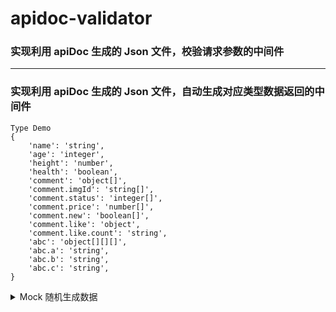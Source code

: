 # apidoc-validator
### 实现利用 apiDoc 生成的 Json 文件，校验请求参数的中间件

---
### 实现利用 apiDoc 生成的 Json 文件，自动生成对应类型数据返回的中间件
<pre><code>Type Demo
{
    'name': 'string',
    'age': 'integer',
    'height': 'number',
    'health': 'boolean',
    'comment': 'object[]',
    'comment.imgId': 'string[]',
    'comment.status': 'integer[]',
    'comment.price': 'number[]',
    'comment.new': 'boolean[]',
    'comment.like': 'object',
    'comment.like.count': 'string',
    'abc': 'object[][][]',
    'abc.a': 'string',
    'abc.b': 'string',
    'abc.c': 'string',
}
</code></pre>
<details>
<summary>Mock 随机生成数据</summary>
<pre><code>{
    "name": "k[Nt",
    "age": 10,
    "height": 265.01438871476,
    "health": false,
    "comment": [
        {
            "imgId": [
                "agj4$",
                ")8x2",
                "Fnb7(q",
                "IohD"
            ],
            "status": [
                89
            ],
            "price": [
                737.84442084654,
                716.3234966818933
            ],
            "new": [
                false,
                true,
                false,
                false
            ],
            "like": {
                "count": "P#s^zCc"
            }
        },
        {
            "imgId": [
                "X[PT",
                "j%phki",
                "S!8iw",
                "@2g"
            ],
            "status": [
                37,
                -1,
                74,
                1,
                3,
                78,
                79,
                51,
                48,
                1
            ],
            "price": [
                412.949514,
                85.47636115722476,
                592.03513718,
                786.674,
                721.205074,
                351.7,
                159.11361541,
                911.3031072
            ],
            "new": [
                false,
                true
            ],
            "like": {
                "count": "OjWSI"
            }
        },
        {
            "imgId": [
                ")QOYH",
                "by#S",
                "BB4nc1"
            ],
            "status": [
                9
            ],
            "price": [
                197.063786,
                53.838354,
                579.99
            ],
            "new": [
                true,
                true,
                false,
                true
            ],
            "like": {
                "count": "dnSp"
            }
        },
        {
            "imgId": [
                "Z%5",
                "E^Hp",
                "Af^qqO"
            ],
            "status": [
                44,
                17,
                40,
                54,
                8,
                20,
                1,
                4,
                42,
                18
            ],
            "price": [
                352.448677074,
                603.32155135,
                824.1336691979365
            ],
            "new": [
                true,
                true,
                false,
                true,
                false,
                true
            ],
            "like": {
                "count": "FFxG"
            }
        },
        {
            "imgId": [
                "L(^p6",
                "MO#",
                "lHBPLL"
            ],
            "status": [
                66,
                4,
                61,
                83
            ],
            "price": [
                293.03498567263256,
                47.757811804232,
                219.212139665295,
                733.9887
            ],
            "new": [
                true,
                true,
                true,
                false,
                true,
                false,
                false,
                true
            ],
            "like": {
                "count": "y%@Ah"
            }
        },
        {
            "imgId": [
                "ymC",
                "8#Rb",
                "SNQ1",
                "iS0PC@",
                "pbY2fjq",
                "Rlxtc61",
                "ai1B0^z",
                "(8Myl",
                "n^rc9%"
            ],
            "status": [
                36,
                35,
                -3,
                96,
                25,
                18,
                38,
                19,
                66
            ],
            "price": [
                928.0983468431887
            ],
            "new": [
                false,
                false,
                false,
                false,
                false,
                false,
                true,
                true,
                true
            ],
            "like": {
                "count": "pe37o@"
            }
        },
        {
            "imgId": [
                "u%4t#",
                "r2KyZq",
                "7rK1",
                "(l3",
                "[FocQ"
            ],
            "status": [
                25,
                0,
                10,
                2,
                82,
                51
            ],
            "price": [
                869.386113261426,
                338.7932747,
                391.8
            ],
            "new": [
                true,
                false,
                false,
                true,
                true
            ],
            "like": {
                "count": "3OLD(dl"
            }
        }
    ],
    "abc": [
        [
            [
                {
                    "a": "O(TP",
                    "b": "dfXBL",
                    "c": "PIt"
                },
                {
                    "a": "q[6",
                    "b": "(#*6K",
                    "c": "Q9I"
                },
                {
                    "a": "3IsS",
                    "b": "*bBoP",
                    "c": "!coA"
                },
                {
                    "a": "wOj",
                    "b": "]JOhd74",
                    "c": "56oG(T"
                },
                {
                    "a": "4yAu1",
                    "b": "bO1S6",
                    "c": "iWLlh"
                },
                {
                    "a": "F#em",
                    "b": "0AJJ",
                    "c": "OGqc"
                },
                {
                    "a": "rkVp",
                    "b": "ACMGy)",
                    "c": "w(#est"
                },
                {
                    "a": "262jB",
                    "b": "%0VjDmK",
                    "c": "ZrY"
                },
                {
                    "a": "IAzY",
                    "b": "hiqEd",
                    "c": "c@o"
                }
            ],
            [
                {
                    "a": "!26@",
                    "b": "([PiXOh",
                    "c": "sRa!gn"
                },
                {
                    "a": "VP0",
                    "b": "7WtoIF",
                    "c": "tym@"
                },
                {
                    "a": "^sR1",
                    "b": "2KgrWCn",
                    "c": "yIFr"
                }
            ],
            [
                {
                    "a": "xN**3b#",
                    "b": "hqeYfq",
                    "c": "!TJCl"
                },
                {
                    "a": "ddyY$#W",
                    "b": "DDmw",
                    "c": "(Xmx"
                },
                {
                    "a": "ha7",
                    "b": "^1A70r",
                    "c": "BvBveHq"
                }
            ],
            [
                {
                    "a": "foH8[m",
                    "b": "o)Bgyu",
                    "c": "RxsIA"
                },
                {
                    "a": "JibMi!",
                    "b": "kX%iE$",
                    "c": "9AsY2"
                }
            ],
            [
                {
                    "a": "DhuL@i",
                    "b": "wgiK",
                    "c": "5ABA"
                },
                {
                    "a": "oeh]$UG",
                    "b": "tv7",
                    "c": "XQHbh"
                },
                {
                    "a": "rqz^H",
                    "b": "rwVp",
                    "c": "BV43$"
                },
                {
                    "a": "QbP",
                    "b": "DgOCfd",
                    "c": "vV[!"
                },
                {
                    "a": "o%s4#7",
                    "b": "%DSvT]",
                    "c": "uDlFw"
                }
            ],
            [
                {
                    "a": "Ggh&z",
                    "b": "C^#M*",
                    "c": "13stLG"
                },
                {
                    "a": "O*0lr",
                    "b": "[QFp",
                    "c": "&NO$ZZ"
                },
                {
                    "a": "cVW",
                    "b": "sYX0Ix",
                    "c": "ab4D"
                },
                {
                    "a": "uU5&v",
                    "b": "ylkh",
                    "c": "pCyj"
                },
                {
                    "a": "!b!AT",
                    "b": "gPLDH",
                    "c": "j88G$"
                }
            ],
            [
                {
                    "a": "XLF#",
                    "b": "^OFAzc",
                    "c": "N!cnKh"
                },
                {
                    "a": "kO@7",
                    "b": "KRxv",
                    "c": "A[YeJ"
                }
            ],
            [
                {
                    "a": "FfBo",
                    "b": "kXV",
                    "c": "&Z7"
                },
                {
                    "a": "L10Kj$",
                    "b": "kD0",
                    "c": "fBLPJ"
                },
                {
                    "a": "vIwJ",
                    "b": "HPFUw",
                    "c": "(KyXo"
                }
            ],
            [
                {
                    "a": "ed&G",
                    "b": "oZ%tQ",
                    "c": "(CO@0#"
                },
                {
                    "a": "ZqfsRo",
                    "b": ")HTqS4",
                    "c": "Mp$HW!"
                },
                {
                    "a": "WmnO!H",
                    "b": "Qi8",
                    "c": "KRbRK"
                },
                {
                    "a": "M6cI1A@",
                    "b": "unVS",
                    "c": "fAJA"
                },
                {
                    "a": "oO4&1j",
                    "b": "zJ1",
                    "c": "uGS!1x"
                }
            ]
        ],
        [
            [
                {
                    "a": "6L%n@",
                    "b": "#Ql[p",
                    "c": "6rg"
                },
                {
                    "a": "vBp",
                    "b": "y5)i]7",
                    "c": "NPc"
                }
            ],
            [
                {
                    "a": "2)N0G",
                    "b": "cZv]K",
                    "c": "@re5C"
                },
                {
                    "a": "bNpId(",
                    "b": "mK%!dg",
                    "c": "tlhLM"
                },
                {
                    "a": "%DAM",
                    "b": "iDiz",
                    "c": "J^f6"
                },
                {
                    "a": "I*!L",
                    "b": "F@gIB",
                    "c": "RA$"
                },
                {
                    "a": "uspzH6",
                    "b": "FZ7kDUk",
                    "c": "X4Bh"
                },
                {
                    "a": "TGLjYpg",
                    "b": "^G]j",
                    "c": "(V^Kg"
                }
            ],
            [
                {
                    "a": "#PA#Z",
                    "b": "gK3*1H",
                    "c": "tlm&"
                },
                {
                    "a": "5rob)",
                    "b": "F(HF",
                    "c": "YOMm"
                },
                {
                    "a": "QQLlUo",
                    "b": "3!ydd",
                    "c": "UcKq"
                },
                {
                    "a": "!njMs",
                    "b": "PlnN",
                    "c": "pU2R"
                },
                {
                    "a": "hV7&",
                    "b": "@H%GJ[",
                    "c": "3d51*h"
                },
                {
                    "a": "^Vfr",
                    "b": "rOpcY",
                    "c": "saTqb"
                },
                {
                    "a": "J3qQi",
                    "b": "&FEhex",
                    "c": "@fqliqF"
                },
                {
                    "a": "Cze",
                    "b": "tpLU",
                    "c": "c9tEO"
                },
                {
                    "a": "5cit#u",
                    "b": "WmD",
                    "c": ")Pm*T"
                },
                {
                    "a": "zDjO$",
                    "b": "tGb[",
                    "c": "Fxrde"
                }
            ],
            [
                {
                    "a": "FAy",
                    "b": "M%84oL",
                    "c": "fX[5"
                },
                {
                    "a": "yO@BF",
                    "b": "u08M",
                    "c": "NJnl"
                },
                {
                    "a": "c9))^X",
                    "b": "DylX",
                    "c": "D^C"
                },
                {
                    "a": "Ak*",
                    "b": "lwq8x8",
                    "c": "#VP#B"
                },
                {
                    "a": "80H^eK",
                    "b": "pVY",
                    "c": "MKA4F#"
                },
                {
                    "a": "C(p&yx",
                    "b": "mqTV",
                    "c": "BEKU"
                },
                {
                    "a": "MeiK",
                    "b": "0e5v",
                    "c": "6UIch"
                }
            ],
            [
                {
                    "a": "HvfJ",
                    "b": "sKranq",
                    "c": "BwdvYq4"
                },
                {
                    "a": "Y9x",
                    "b": "$VZ4",
                    "c": "^CHdgFf"
                }
            ],
            [
                {
                    "a": "GLVf",
                    "b": "]^$9R",
                    "c": "yD8I"
                },
                {
                    "a": "tB5G8!",
                    "b": "QgA&RM",
                    "c": "#Ro@!k"
                },
                {
                    "a": "MKMDD",
                    "b": "X64#AJ",
                    "c": "l8pzHq"
                },
                {
                    "a": "V$iPF",
                    "b": "At865TK",
                    "c": "4&BSvM["
                },
                {
                    "a": "ITsFg",
                    "b": "&Zu",
                    "c": "z)RZ"
                }
            ],
            [
                {
                    "a": "a!]CO",
                    "b": "nnAFt",
                    "c": "(BuMC3"
                },
                {
                    "a": "#cKP",
                    "b": "VTp",
                    "c": "R7^#E"
                },
                {
                    "a": "sAv7j",
                    "b": "Pj)Lsj",
                    "c": "dU0w"
                },
                {
                    "a": "243s@",
                    "b": "0)3p&#",
                    "c": "SKh&y&"
                },
                {
                    "a": "Lbwht",
                    "b": "4hL[65F",
                    "c": "1!M"
                }
            ],
            [
                {
                    "a": "D)RF",
                    "b": ")hgZL",
                    "c": "gHKqfl"
                },
                {
                    "a": "RmCz",
                    "b": "$Ch0OH",
                    "c": "@j32gd"
                },
                {
                    "a": "@45l&@p",
                    "b": "I*5^jXp",
                    "c": "4jTn"
                }
            ],
            [
                {
                    "a": "n@1cgb",
                    "b": "M8e",
                    "c": "L[H[f2d"
                },
                {
                    "a": "KW7#i",
                    "b": "FUAOmf",
                    "c": "NF^AHgu"
                },
                {
                    "a": "Oz)XVS",
                    "b": "w*8qc",
                    "c": "s)fFbW"
                },
                {
                    "a": "!Sh9",
                    "b": "2vd4",
                    "c": "2pnC"
                },
                {
                    "a": "BN)",
                    "b": "4qPoT",
                    "c": "5G[LGl"
                },
                {
                    "a": "@D9O52",
                    "b": "Q1gkS",
                    "c": "GB(5n"
                },
                {
                    "a": "huWcMH",
                    "b": "O2&0e",
                    "c": "QByoi8"
                },
                {
                    "a": "rDv1s",
                    "b": "7L7M",
                    "c": "cN3"
                },
                {
                    "a": "3)nh",
                    "b": "w3j2D",
                    "c": "NMMI@"
                },
                {
                    "a": "nNKL^4",
                    "b": "@&6i1E",
                    "c": "DjVnLn"
                }
            ],
            [
                {
                    "a": "eXVil$",
                    "b": "B*mg",
                    "c": "Joc7N"
                },
                {
                    "a": "1%Fy6",
                    "b": "$ea",
                    "c": "keo"
                }
            ]
        ],
        [
            [
                {
                    "a": "[c8i",
                    "b": "UqB*",
                    "c": "XcHxIgn"
                },
                {
                    "a": "5w^!",
                    "b": "Hq@",
                    "c": "xpk*YQ"
                },
                {
                    "a": "uPL1",
                    "b": "@0km",
                    "c": "in5oG"
                },
                {
                    "a": "pFQW%",
                    "b": "jhi",
                    "c": "0^J"
                },
                {
                    "a": "q7lD",
                    "b": "qUHP",
                    "c": "^ebX"
                },
                {
                    "a": "avfNT",
                    "b": "jO@*",
                    "c": "aNs"
                },
                {
                    "a": "enKP",
                    "b": "!o!3J",
                    "c": "B3MjQ"
                }
            ],
            [
                {
                    "a": "1nQrBe(",
                    "b": "XVoGGz",
                    "c": "Ju$j"
                },
                {
                    "a": "%*A",
                    "b": "BD^g5",
                    "c": "tuyF"
                }
            ],
            [
                {
                    "a": "6n3HpR",
                    "b": "16wpDQ",
                    "c": "01RA*"
                },
                {
                    "a": "1P]^@",
                    "b": "223L#n",
                    "c": "DJBf"
                },
                {
                    "a": "uggSe",
                    "b": "sF[Y",
                    "c": "h*crgU"
                }
            ],
            [
                {
                    "a": "KkY%lb",
                    "b": "]tvfo",
                    "c": "NUd"
                },
                {
                    "a": "qpXJ^MG",
                    "b": "ZDo",
                    "c": "Mczc[FJ"
                },
                {
                    "a": "o@Zq",
                    "b": "i57w[",
                    "c": ")YZc"
                },
                {
                    "a": "viBN",
                    "b": "DPl^@*E",
                    "c": "h&COQ"
                }
            ]
        ],
        [
            [
                {
                    "a": "@p8",
                    "b": "yxPu0C",
                    "c": "&fIv"
                },
                {
                    "a": "u*aF",
                    "b": "zl]#nV",
                    "c": "chwXge"
                }
            ],
            [
                {
                    "a": "KQMCI2",
                    "b": "87bjN",
                    "c": "PeHK"
                },
                {
                    "a": "v1sY",
                    "b": "ysh",
                    "c": "BYVm)B"
                },
                {
                    "a": "Tgrl",
                    "b": "iLVx",
                    "c": "2qP8"
                },
                {
                    "a": "PlF[Cx",
                    "b": "J)lu7",
                    "c": "lEGI"
                },
                {
                    "a": "XNi",
                    "b": "NWS@V3",
                    "c": "3Eq3z"
                },
                {
                    "a": "wo5",
                    "b": "%EJ[",
                    "c": "SpG8UQz"
                },
                {
                    "a": "%7SW",
                    "b": "J1iUHe",
                    "c": "wdM)H"
                }
            ],
            [
                {
                    "a": "cyDr",
                    "b": "9AC3#",
                    "c": "hcmFe"
                },
                {
                    "a": "$0McW",
                    "b": "EnuC",
                    "c": "H7Gtq^"
                },
                {
                    "a": "W5@l",
                    "b": "YZp9",
                    "c": "Zr*bW"
                },
                {
                    "a": "tk(E",
                    "b": "iqXN",
                    "c": "t2G$"
                }
            ],
            [
                {
                    "a": "foB!v",
                    "b": "zAL",
                    "c": "owm2V"
                },
                {
                    "a": "4^*Cw",
                    "b": "8sbS",
                    "c": "urzpS"
                }
            ],
            [
                {
                    "a": "XCMI",
                    "b": "3Uy8",
                    "c": "QzH"
                },
                {
                    "a": "VTeiT",
                    "b": "2r%",
                    "c": "b@tZ&"
                },
                {
                    "a": "mvHH",
                    "b": "B2KK",
                    "c": "lswTK"
                }
            ],
            [
                {
                    "a": "Du$",
                    "b": "sK%S9",
                    "c": "nq0Ee"
                },
                {
                    "a": "Ey*wxg",
                    "b": "QSB$",
                    "c": "RL4#Ucg"
                },
                {
                    "a": "ir%W25",
                    "b": "8SzJ!",
                    "c": "4Qeg"
                },
                {
                    "a": "4ExOBX",
                    "b": "6jH@Z",
                    "c": "eU[9"
                },
                {
                    "a": "h@n^Y",
                    "b": "zwIggI",
                    "c": "g*v8v^"
                },
                {
                    "a": "gRuM",
                    "b": "tTr",
                    "c": "jT)xSk"
                }
            ]
        ],
        [
            [
                {
                    "a": "lTs%",
                    "b": "#96s",
                    "c": "Vx1Emp"
                },
                {
                    "a": "q@2X",
                    "b": "n%fLEB",
                    "c": "rQCB"
                },
                {
                    "a": "d)9zq@",
                    "b": "G!6#",
                    "c": "4tF6ii"
                },
                {
                    "a": "qKE#O",
                    "b": "OWTQT",
                    "c": "PT([93h"
                },
                {
                    "a": "mL4[",
                    "b": "ZkGI",
                    "c": "gUiZ"
                }
            ],
            [
                {
                    "a": "#&[",
                    "b": "(dB7",
                    "c": "&IMe"
                },
                {
                    "a": "zcm@wrK",
                    "b": "lzmB$A",
                    "c": "D7N4"
                },
                {
                    "a": "%Vf",
                    "b": "Yg)@",
                    "c": "BD[vMD"
                },
                {
                    "a": "eKOT*",
                    "b": "Jd08V",
                    "c": "kg521ZB"
                },
                {
                    "a": "yB6P^H",
                    "b": "bYdJ6L",
                    "c": "fXx%w9]"
                },
                {
                    "a": "9TI[j",
                    "b": "8pW",
                    "c": "^Js"
                },
                {
                    "a": "jH[Km",
                    "b": "J$[Sx",
                    "c": "HdQd%n"
                }
            ],
            [
                {
                    "a": "0gnfie5",
                    "b": "FsDX@u",
                    "c": "m5o"
                },
                {
                    "a": "usnR[[N",
                    "b": "!r)$PE",
                    "c": "UiAR2@"
                },
                {
                    "a": "7jUzM",
                    "b": "OL!cx",
                    "c": "s)Odl"
                },
                {
                    "a": "mSSi",
                    "b": "(hjz[F",
                    "c": "WV)1"
                },
                {
                    "a": "S72O[",
                    "b": "#wC%5",
                    "c": "#wbA5E("
                }
            ]
        ],
        [
            [
                {
                    "a": "OhLw2@X",
                    "b": "0V0s",
                    "c": "!bfS7*N"
                },
                {
                    "a": "ROxxAl1",
                    "b": "C%S",
                    "c": "Erk"
                }
            ],
            [
                {
                    "a": "IO5[S",
                    "b": "H%5oC",
                    "c": "O45Y"
                },
                {
                    "a": "(]zn",
                    "b": "i6v&ytG",
                    "c": "c@hy"
                }
            ],
            [
                {
                    "a": "WWe!Vo3",
                    "b": "*5*6%WY",
                    "c": "%VuEKTn"
                },
                {
                    "a": "B06f%",
                    "b": "1AQvgQ",
                    "c": "BVzZk1"
                },
                {
                    "a": "Ama)",
                    "b": "Ur)m",
                    "c": "g*PP"
                },
                {
                    "a": "]KYp",
                    "b": "1so",
                    "c": "42%A"
                },
                {
                    "a": "s#G",
                    "b": "Z8%HY$",
                    "c": "r^sF2"
                },
                {
                    "a": "[AH&",
                    "b": "sK&P",
                    "c": "&bvKf"
                },
                {
                    "a": "x8j",
                    "b": "JeZTB$",
                    "c": "D5H0"
                }
            ],
            [
                {
                    "a": "UDIVbN",
                    "b": "QT]o#",
                    "c": "&GgRKxM"
                },
                {
                    "a": "obe7b",
                    "b": "T)Nx5",
                    "c": "^EM%[DT"
                },
                {
                    "a": "1[j[",
                    "b": "Tsmg4",
                    "c": "wYn"
                },
                {
                    "a": "M]ej",
                    "b": "7UMlY(y",
                    "c": "nmZai"
                },
                {
                    "a": "INGd",
                    "b": "1#d8bj",
                    "c": "1rZ"
                },
                {
                    "a": "9O3xTB",
                    "b": "@p(Z",
                    "c": "C8iM"
                },
                {
                    "a": "o9#hL^i",
                    "b": "YVyxyA",
                    "c": "NQg"
                },
                {
                    "a": "eFUq",
                    "b": "4xGM",
                    "c": "#dx$*b"
                }
            ],
            [
                {
                    "a": "5BEP^$N",
                    "b": "Zfyh",
                    "c": "roXC$Vx"
                },
                {
                    "a": "oSlF",
                    "b": "o1F!6",
                    "c": "E4bLjG"
                },
                {
                    "a": "qWN",
                    "b": "[dycQ",
                    "c": "l&yd"
                },
                {
                    "a": "EsZ7eTZ",
                    "b": "&Z#Wq",
                    "c": "cz%x$("
                },
                {
                    "a": "88!Jz",
                    "b": "URsc&",
                    "c": "FRSpRT"
                },
                {
                    "a": "EZvbe",
                    "b": "mksR",
                    "c": "M3KU"
                }
            ],
            [
                {
                    "a": "YRo9",
                    "b": "5X3pWW",
                    "c": "qnFRyKy"
                }
            ],
            [
                {
                    "a": "ugdc21c",
                    "b": "uPxX",
                    "c": "FE)m^J"
                },
                {
                    "a": "n))R",
                    "b": "@V%kFu",
                    "c": "Xny1)AC"
                },
                {
                    "a": "h^D",
                    "b": "ZEHe",
                    "c": "ns#C*E"
                }
            ],
            [
                {
                    "a": "^16s#",
                    "b": "8M#SO)h",
                    "c": "M)d%"
                },
                {
                    "a": "F(^n",
                    "b": "NWCyTn",
                    "c": "Pk%(7!"
                },
                {
                    "a": "01vT[U",
                    "b": "zCom!E8",
                    "c": "JGmgZw"
                },
                {
                    "a": "3kslH!",
                    "b": "USyi",
                    "c": "q6xc"
                },
                {
                    "a": "4eY*w",
                    "b": "n3do",
                    "c": "fhPxK"
                },
                {
                    "a": "Qmy61O",
                    "b": "JQjN$",
                    "c": "Tdqom"
                }
            ],
            [
                {
                    "a": "wwhY",
                    "b": "RwKR",
                    "c": "*qO9O"
                },
                {
                    "a": "@8FS",
                    "b": "4Wawz",
                    "c": "jQI]]"
                },
                {
                    "a": "s0KV",
                    "b": "BRLml",
                    "c": "zyTr&Bm"
                },
                {
                    "a": "OFub5",
                    "b": "uQB70",
                    "c": "[PS^r"
                },
                {
                    "a": "jBmoc",
                    "b": "pDiGv",
                    "c": "l(42t"
                },
                {
                    "a": "p%SyIlU",
                    "b": "zlX#",
                    "c": "Y2Y)v4"
                },
                {
                    "a": "LZbD3ah",
                    "b": "PhU",
                    "c": "ujX#"
                },
                {
                    "a": "hu*$v",
                    "b": "XiD",
                    "c": "WT)MO"
                },
                {
                    "a": "eCwj",
                    "b": "*IkN",
                    "c": "801o6]"
                },
                {
                    "a": "o56k",
                    "b": "rO8K",
                    "c": "EKbiz"
                }
            ]
        ],
        [
            [
                {
                    "a": "!f#M4E",
                    "b": "gQL$",
                    "c": "GpVA(X"
                },
                {
                    "a": "^3P3",
                    "b": "mXncDZt",
                    "c": "^[B%"
                },
                {
                    "a": ")8iJKd",
                    "b": "c&Q6j",
                    "c": "hmAH"
                },
                {
                    "a": ")D@^9",
                    "b": "oOVe%p",
                    "c": "m[D#d"
                },
                {
                    "a": "8t6Sc3",
                    "b": "1Sf$4",
                    "c": "jFp7@"
                }
            ],
            [
                {
                    "a": "HGx",
                    "b": "Cxu)V",
                    "c": "DVRb3"
                },
                {
                    "a": "&H(T)",
                    "b": "WqF",
                    "c": "qzrFwP"
                },
                {
                    "a": "hOw",
                    "b": "WW(vA",
                    "c": "^X#zT"
                },
                {
                    "a": "vxN",
                    "b": "QSk&nu",
                    "c": "ptH3^o"
                },
                {
                    "a": "VbbadJ",
                    "b": "jcXxHR",
                    "c": "X#%uv"
                },
                {
                    "a": "XL*",
                    "b": "(hlx5VB",
                    "c": "Hfjd"
                },
                {
                    "a": "@xe]L",
                    "b": "uRNlwyN",
                    "c": "(O2qxvH"
                },
                {
                    "a": "ETtr[D",
                    "b": "&SWT",
                    "c": "xcBdee"
                },
                {
                    "a": "aoh",
                    "b": "O4w",
                    "c": "o#B4"
                }
            ]
        ],
        [
            [
                {
                    "a": "U^(",
                    "b": "BjFR0L",
                    "c": "Iq*3"
                },
                {
                    "a": "7[Yj3e",
                    "b": "Wuy)",
                    "c": "W@!^"
                },
                {
                    "a": "SNFpI",
                    "b": "6v9mx7",
                    "c": "[tQTP"
                },
                {
                    "a": "kywJD",
                    "b": "D&1$nQ",
                    "c": "whZQ"
                },
                {
                    "a": "B)&i]",
                    "b": "3JAi",
                    "c": "iZEGk8J"
                },
                {
                    "a": "$yrY*",
                    "b": "q7kE6N!",
                    "c": "IU4LJA"
                },
                {
                    "a": ")YE)N",
                    "b": "LVg%e",
                    "c": "VKgD"
                }
            ],
            [
                {
                    "a": "qDL&z",
                    "b": "dCXK",
                    "c": "MMvNOM"
                },
                {
                    "a": "e5XXie",
                    "b": "Kp&SBt",
                    "c": "n@Lnh"
                },
                {
                    "a": "d$r",
                    "b": "O@N2[W",
                    "c": "eNP6"
                },
                {
                    "a": "#KJ4d",
                    "b": "1I1k@uK",
                    "c": "$w[b"
                },
                {
                    "a": "#MNX1",
                    "b": "Y&y",
                    "c": "MFEm"
                },
                {
                    "a": "rND",
                    "b": "tGT(m",
                    "c": "ZIy3$"
                },
                {
                    "a": "r3gC",
                    "b": "qmJt",
                    "c": "E!Tt%"
                },
                {
                    "a": "VaogQ#g",
                    "b": "OWSA0",
                    "c": "1T7gq"
                },
                {
                    "a": "mZn",
                    "b": "w1VMF",
                    "c": "Hl)ulu"
                }
            ],
            [
                {
                    "a": "FW%*",
                    "b": "jph(W",
                    "c": "E!B("
                },
                {
                    "a": "^rq3ND",
                    "b": "PK**",
                    "c": "a2ZJ"
                },
                {
                    "a": "W]2p63W",
                    "b": "9byWjkk",
                    "c": "fSkjY)H"
                },
                {
                    "a": "5dmA]K",
                    "b": "k4ahS",
                    "c": "p!t^"
                }
            ],
            [
                {
                    "a": "[b%wZYw",
                    "b": "w[l",
                    "c": "f4nVEH"
                },
                {
                    "a": "fuo$",
                    "b": "UIKQQ6",
                    "c": "V2iPyoG"
                },
                {
                    "a": "J(x7",
                    "b": "mJ09^E",
                    "c": "^uKx^["
                },
                {
                    "a": "1PEA",
                    "b": "A4uS",
                    "c": "RJ$"
                },
                {
                    "a": "r9neV",
                    "b": "qz*",
                    "c": "AX)3r9neV"
                },
                {
                    "a": "[s0Luf",
                    "b": "FXI^p6",
                    "c": "HdG1"
                },
                {
                    "a": "m@1%[V",
                    "b": "cGqri",
                    "c": "uP6"
                },
                {
                    "a": "UIU9W2",
                    "b": "KEMl",
                    "c": "rN)oY@"
                },
                {
                    "a": "%))t",
                    "b": "blL&z",
                    "c": "7cvGjq@"
                }
            ]
        ],
        [
            [
                {
                    "a": "#m)l",
                    "b": "GcqvV",
                    "c": "8Z&"
                },
                {
                    "a": "oG4)",
                    "b": "l7Sl",
                    "c": "sD#F"
                },
                {
                    "a": "AY9Nc",
                    "b": "s0v@4v",
                    "c": "qQD"
                },
                {
                    "a": "IoaVX2",
                    "b": "GjVAE",
                    "c": "lcly"
                }
            ],
            [
                {
                    "a": "aKeg&gr",
                    "b": "A#IkB(",
                    "c": "sWu^kC"
                },
                {
                    "a": "T4uhFU",
                    "b": "fWof",
                    "c": "*#DOwq"
                },
                {
                    "a": "Ld@bC",
                    "b": "^P)Jye",
                    "c": "ig27E"
                },
                {
                    "a": "(jQEd",
                    "b": "n3e2W",
                    "c": "KXA8&W"
                }
            ],
            [
                {
                    "a": "0qfJ@B",
                    "b": "$*J%Pr6",
                    "c": "tDAcH"
                },
                {
                    "a": "BkAiN^",
                    "b": "YZ41",
                    "c": "KOf5h*o"
                }
            ],
            [
                {
                    "a": "BSu&pZN",
                    "b": "1jv90*",
                    "c": "V*0ht"
                },
                {
                    "a": "nGf9j",
                    "b": "xA5zS",
                    "c": "@i(PZ"
                }
            ],
            [
                {
                    "a": "t@4(DA",
                    "b": "JQz",
                    "c": "@PeZPq"
                },
                {
                    "a": "CvGps",
                    "b": "B!z",
                    "c": "*[!6"
                },
                {
                    "a": "l%Gp^U",
                    "b": "sR[W",
                    "c": "ODRfQ"
                },
                {
                    "a": "QgI2j",
                    "b": "$gsw",
                    "c": "H(7QSR"
                },
                {
                    "a": "XJ&qj",
                    "b": "OV!",
                    "c": "Mfp"
                }
            ],
            [
                {
                    "a": "w[NS2k",
                    "b": "0[YE0N",
                    "c": "Tah4F"
                },
                {
                    "a": "B*N2x",
                    "b": "Lb$2N(",
                    "c": "BK%UX(0"
                },
                {
                    "a": "#*rRi2",
                    "b": "QW^h",
                    "c": "F3JR8O"
                },
                {
                    "a": "Z%&s",
                    "b": "2Yj9",
                    "c": "ygpsc"
                },
                {
                    "a": "8^3B[",
                    "b": "zz[LY",
                    "c": "QJvr(bj"
                }
            ]
        ]
    ]
}
</code></pre>
</details>
